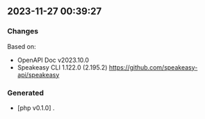 

## 2023-11-27 00:39:27
### Changes
Based on:
- OpenAPI Doc v2023.10.0 
- Speakeasy CLI 1.122.0 (2.195.2) https://github.com/speakeasy-api/speakeasy
### Generated
- [php v0.1.0] .